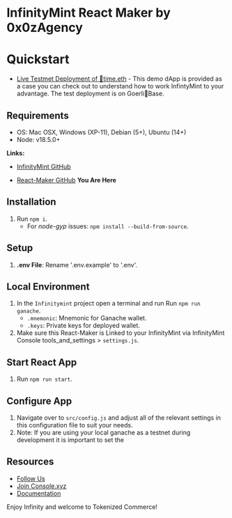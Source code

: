 # InfinityMint React Maker by 0x0zAgency

# Quickstart
- [Live Testmet Deployment of 🥳time.eth](https://partytime.infinitymint.app/) - This demo dApp is provided as a case you can check out to understand how to work InfintyMint to your advantage. The test deployment is on Goerli🔵Base.

## Requirements
- OS: Mac OSX, Windows (XP-11), Debian (5+), Ubuntu (14+)
- Node: v18.5.0+

**Links:**
- [InfinityMint GitHub](https://github.com/0x0zAgency/infinitymint)

- [React-Maker GitHub](https://github.com/0x0zAgency/infinitymint-react-maker) **You Are Here**

## Installation
1. Run `npm i`.
   - For _node-gyp_ issues: `npm install --build-from-source`.

## Setup
1. **.env File**: Rename '.env.example' to '.env'. 

## Local Environment
1. In the `Infinitymint` project open a terminal and run Run `npm run ganache`.
   - `.mnemonic`: Mnemonic for Ganache wallet.
   - `.keys`: Private keys for deployed wallet.
2. Make sure this React-Maker is Linked to your InfinityMint via InfinityMint Console tools_and_settings > `settings.js`.

## Start React App

1. Run `npm run start`.

## Configure App

1. Navigate over to `src/config.js` and adjust all of the relevant settings in this configuration file to suit your needs.
2. Note: If you are using your local ganache as a testnet during development it is important to set the 

## Resources
- [Follow Us](https://x.com/0x0zAgency)
- [Join Console.xyz](https://app.console.xyz/c/0x0zagency)
- [Documentation](./DEFAULT_README.md)

Enjoy Infinity and welcome to Tokenized Commerce!